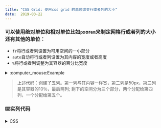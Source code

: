 ```yaml
---
title: "CSS Grid: 使用css grid 的单位改变行或者列的大小"
date:  2019-03-22
---
```

### 可以使用绝对单位和相对单位比如`px`or`em`来制定网格行或者列的大小还有其他的单位：
* `fr`将行或者列设置为可用空间的一小部分
* `auto`自动将行或者列设置为其内容的宽度或者高度
* `%`将行或者列调整为其容器的百分比宽度
<details>
<summary>:computer_mouse:Example</summary>

```css
grid-template-columns: auto 50px 10% 2fr 1fr;
```
</details>
  
> 上述代码：创建了五列。第一列与其内容一样宽，第二列是50px，第三列是其容器的10％，最后两列; 剩下的空间分为三个部分，两个分配给第四列，一个分配给第五个。

### :keyboard:实列代码
<details>
<summary>CSS</summary>

```css
.d1{background:LightskyBlue;}
.d2{background:LightSalmon;}
.d3{background:PaleTurquoise;}
.d4{background:LightPink;}
.d5{background:PaleGreen;}

.container {
  font-size:40px;
  width: 100%;
  background: LightGray;
  display: grid;
  grid-template-columns: 1fr 100px 2fr; 
  grid-template-rows: 50px 50px;
}
```
<summary>Html</summary>

```html
<div class="container">
  <div class="d1">1</div>
  <div class="d2">2</div>
  <div class="d3">3</div>
  <div class="d4">4</div>
  <div class="d5">5</div>
</div>
```
</details>
